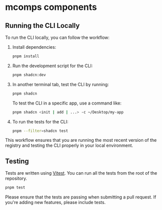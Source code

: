 # mcomps components

## Running the CLI Locally

To run the CLI locally, you can follow the workflow:

1. Install dependencies:

   ```bash
   pnpm install
   ```

2. Run the development script for the CLI:

   ```bash
   pnpm shadcn:dev
   ```

3. In another terminal tab, test the CLI by running:

   ```bash
   pnpm shadcn
   ```

   To test the CLI in a specific app, use a command like:

   ```bash
   pnpm shadcn <init | add | ...> -c ~/Desktop/my-app
   ```

4. To run the tests for the CLI:

   ```bash
   pnpm --filter=shadcn test
   ```

This workflow ensures that you are running the most recent version of the registry and testing the CLI properly in your local environment.

## Testing

Tests are written using [Vitest](https://vitest.dev). You can run all the tests from the root of the repository.

```bash
pnpm test
```

Please ensure that the tests are passing when submitting a pull request. If you're adding new features, please include tests.